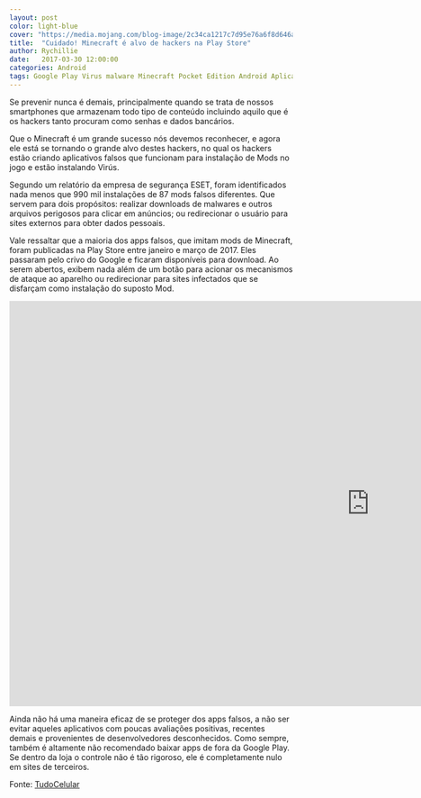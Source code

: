 ```yaml
---
layout: post
color: light-blue
cover: "https://media.mojang.com/blog-image/2c34ca1217c7d95e76a6f8d646adf9208f78145a/blogmcnet.png"
title:  "Cuidado! Minecraft é alvo de hackers na Play Store"
author: Rychillie
date:   2017-03-30 12:00:00
categories: Android
tags: Google Play Virus malware Minecraft Pocket Edition Android Aplicativos
---
```

Se prevenir nunca é demais, principalmente quando se trata de nossos smartphones que armazenam todo tipo de conteúdo incluindo aquilo que é os hackers tanto procuram como senhas e dados bancários.

Que o Minecraft é um grande sucesso nós devemos reconhecer, e agora ele está se tornando o grande alvo destes hackers, no qual os hackers estão criando aplicativos falsos que funcionam para instalação de Mods no jogo e estão instalando Virús.

Segundo um relatório da empresa de segurança ESET, foram identificados nada menos que 990 mil instalações de 87 mods falsos diferentes. Que servem para dois propósitos: realizar downloads de malwares e outros arquivos perigosos para clicar em anúncios; ou redirecionar o usuário para sites externos para obter dados pessoais.

Vale ressaltar que a maioria dos apps falsos, que imitam mods de Minecraft, foram publicadas na Play Store entre janeiro e março de 2017. Eles passaram pelo crivo do Google e ficaram disponíveis para download. Ao serem abertos, exibem nada além de um botão para acionar os mecanismos de ataque ao aparelho ou redirecionar para sites infectados que se disfarçam como instalação do suposto Mod.

<iframe width="1280" height="720" src="https://www.youtube.com/embed/H1q-I2QQOtc" frameborder="0" allowfullscreen></iframe>

Ainda não há uma maneira eficaz de se proteger dos apps falsos, a não ser evitar aqueles aplicativos com poucas avaliações positivas, recentes demais e provenientes de desenvolvedores desconhecidos. Como sempre, também é altamente não recomendado baixar apps de fora da Google Play. Se dentro da loja o controle não é tão rigoroso, ele é completamente nulo em sites de terceiros.

Fonte: <a href="http://www.tudocelular.com/android/noticias/n90425/malware-android-minecraft.html">TudoCelular</a>

<script async src="//pagead2.googlesyndication.com/pagead/js/adsbygoogle.js"></script>
<!-- Final_texto_okgnow -->
<ins class="adsbygoogle"
     style="display:block"
     data-ad-client="ca-pub-7837358846130941"
     data-ad-slot="9265933715"
     data-ad-format="auto"></ins>
<script>
(adsbygoogle = window.adsbygoogle || []).push({});
</script>
